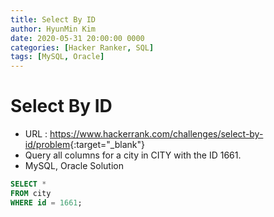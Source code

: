 ```yaml
---
title: Select By ID
author: HyunMin Kim
date: 2020-05-31 20:00:00 0000
categories: [Hacker Ranker, SQL]
tags: [MySQL, Oracle]
---
```



# Select By ID

- URL : <https://www.hackerrank.com/challenges/select-by-id/problem>{:target="_blank"}
- Query all columns for a city in CITY with the ID 1661.
- MySQL, Oracle Solution


```sql
SELECT * 
FROM city
WHERE id = 1661;
```